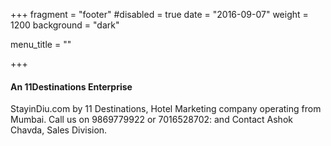 +++
fragment = "footer"
#disabled = true
date = "2016-09-07"
weight = 1200
background = "dark"

menu_title = ""

+++

#### An 11Destinations Enterprise
StayinDiu.com by 11 Destinations, Hotel Marketing company operating from Mumbai. 
Call us on 9869779922 or 7016528702: and Contact Ashok Chavda, Sales Division.